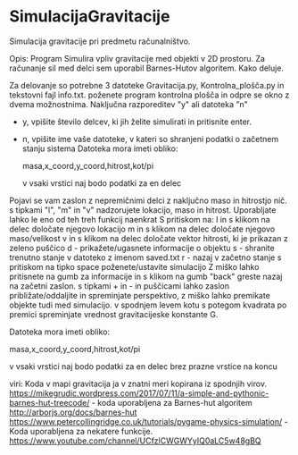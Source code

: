 # SimulacijaGravitacije
Simulacija gravitacije pri predmetu računalništvo.

Opis:
Program Simulira vpliv gravitacije med objekti v 2D prostoru. Za računanje sil med delci sem uporabil Barnes-Hutov algoritem.
Kako deluje.

Za delovanje so potrebne 3 datoteke Gravitacija.py, Kontrolna_plošča.py in tekstovni fajl info.txt. 
poženete program kontrolna plošča in odpre se okno z dvema možnostnima. Naključna razporeditev "y" ali datoteka "n"
- y, vpišite število delcev, ki jih želite simulirati in pritisnite enter. 
- n, vpišite ime vaše datoteke, v kateri so shranjeni podatki o začetnem stanju sistema
    Datoteka mora imeti obliko:

    masa,x_coord,y_coord,hitrost,kot/pi

    v vsaki vrstici naj bodo podatki za en delec

Pojavi se vam zaslon z nepremičnimi delci z naključno maso in hitrostjo nič.
s tipkami "l", "m" in "v" nadzorujete lokacijo, maso in hitrost. Uporabljate lahko le eno od teh treh funkcij naenkrat
    S pritiskom na:
    l in s klikom na delec določate njegovo lokacijo
    m in s klikom na delec določate njegovo maso/velikost
    v in s klikom na delec določate vektor hitrosti, ki je prikazan z zeleno puščico
    d - prikažete/ugasnete informacije o objektu
    s - shranite trenutno stanje v datoteko z imenom saved.txt
    r - nazaj v začetno stanje
    s pritiskom na tipko space poženete/ustavite simulacijo
    Z miško lahko pritisnete na gumb za informacije in s klikom na gumb "back" greste nazaj na začetni zaslon.
s tipkami + in - in puščicami lahko zaslon približate/oddaljite in spreminjate perspektivo, z miško lahko premikate objekte tudi med simulacijo. 
v spodnjem levem kotu s potegom kvadrata po premici spreminjate vrednost gravitacijeske konstante G.


Datoteka mora imeti obliko:

masa,x_coord,y_coord,hitrost,kot/pi

v vsaki vrstici naj bodo podatki za en delec
brez prazne vrstice na koncu



viri:
Koda v mapi gravitacija ja v znatni meri kopirana iz spodnjih virov. 
https://mikegrudic.wordpress.com/2017/07/11/a-simple-and-pythonic-barnes-hut-treecode/ - koda uporabljena za Barnes-hut algoritem 
http://arborjs.org/docs/barnes-hut
https://www.petercollingridge.co.uk/tutorials/pygame-physics-simulation/ - Koda uporabljena za nekatere funkcije.
https://www.youtube.com/channel/UCfzlCWGWYyIQ0aLC5w48gBQ




